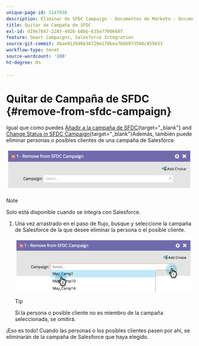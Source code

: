 ```yaml
---
unique-page-id: 1147036
description: Eliminar de SFDC Campaign - Documentos de Marketo - Documentación del producto
title: Quitar de Campaña de SFDC
exl-id: d19e7847-2287-4926-b0bb-635e7700668f
feature: Smart Campaigns, Salesforce Integration
source-git-commit: 4bae0126d6b36720e170bea7b6b973508c855633
workflow-type: tm+mt
source-wordcount: '100'
ht-degree: 8%

---
```


# Quitar de Campaña de SFDC {#remove-from-sfdc-campaign}

Igual que como puedes [Añadir a la campaña de SFDC](/help/marketo/product-docs/core-marketo-concepts/smart-campaigns/salesforce-flow-actions/add-to-sfdc-campaign.md){target="_blank"} and [Change Status in SFDC Campaign](/help/marketo/product-docs/core-marketo-concepts/smart-campaigns/salesforce-flow-actions/change-status-in-sfdc-campaign.md){target="_blank"}Además, también puede eliminar personas o posibles clientes de una campaña de Salesforce.

![](assets/image2014-9-22-15-3a54-3a34.png)

>[!NOTE]
>
>Solo está disponible cuando se integra con Salesforce.

1. Una vez arrastrado en el paso de flujo, busque y seleccione la campaña de Salesforce de la que desee eliminar la persona o el posible cliente.

   ![](assets/image2014-9-22-15-3a54-3a39.png)

   >[!TIP]
   >
   >Si la persona o posible cliente no es miembro de la campaña seleccionada, se omitirá.

¡Eso es todo! Cuando las personas o los posibles clientes pasen por ahí, se eliminarán de la campaña de Salesforce que haya elegido.
